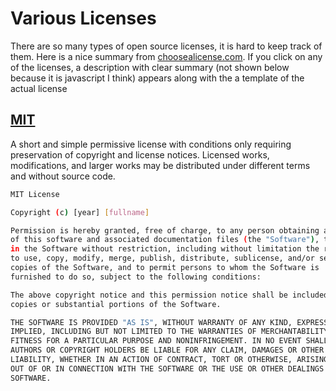 # Various Licenses

There are so many types of open source licenses, it is hard to keep track 
of them. Here is a nice summary from 
[choosealicense.com](https://choosealicense.com/appendix/). If you click
on any of the licenses, a description with clear summary (not shown below
because it is javascript I think) appears along with the a template
of the actual license

## [MIT](https://choosealicense.com/licenses/mit/)

A short and simple permissive license with conditions only requiring 
preservation of copyright and license notices. Licensed works, 
modifications, and larger works may be distributed under different terms and 
without source code.

```bash
MIT License

Copyright (c) [year] [fullname]

Permission is hereby granted, free of charge, to any person obtaining a copy
of this software and associated documentation files (the "Software"), to deal
in the Software without restriction, including without limitation the rights
to use, copy, modify, merge, publish, distribute, sublicense, and/or sell
copies of the Software, and to permit persons to whom the Software is
furnished to do so, subject to the following conditions:

The above copyright notice and this permission notice shall be included in all
copies or substantial portions of the Software.

THE SOFTWARE IS PROVIDED "AS IS", WITHOUT WARRANTY OF ANY KIND, EXPRESS OR
IMPLIED, INCLUDING BUT NOT LIMITED TO THE WARRANTIES OF MERCHANTABILITY,
FITNESS FOR A PARTICULAR PURPOSE AND NONINFRINGEMENT. IN NO EVENT SHALL THE
AUTHORS OR COPYRIGHT HOLDERS BE LIABLE FOR ANY CLAIM, DAMAGES OR OTHER
LIABILITY, WHETHER IN AN ACTION OF CONTRACT, TORT OR OTHERWISE, ARISING FROM,
OUT OF OR IN CONNECTION WITH THE SOFTWARE OR THE USE OR OTHER DEALINGS IN THE
SOFTWARE.
```




